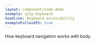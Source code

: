 ```yaml
---
layout: component/code-demo
example: a11y-keyboard
headline: Keyboard accessibility
exampleFullwidth: true
---
```



How keyboard navigation works with body.
